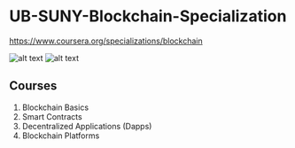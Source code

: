 # UB-SUNY-Blockchain-Specialization
https://www.coursera.org/specializations/blockchain

![alt text](https://upload.wikimedia.org/wikipedia/commons/thumb/3/33/University_at_Buffalo_logo.svg/250px-University_at_Buffalo_logo.svg.png "University at Buffalo")
![alt text](https://en.wikipedia.org/wiki/State_University_of_New_York#/media/File:SUNY_brandmark.svg "State University of New York")
## Courses
1. Blockchain Basics
2. Smart Contracts
3. Decentralized Applications (Dapps)
4. Blockchain Platforms
